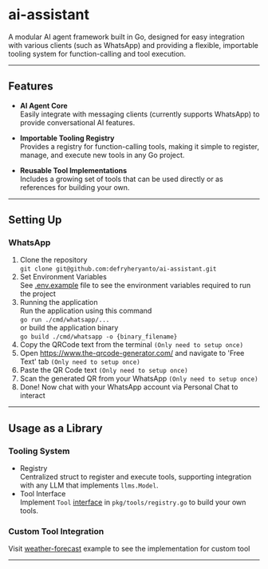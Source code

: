 # ai-assistant

A modular AI agent framework built in Go, designed for easy integration with various clients (such as WhatsApp) and providing a flexible, importable tooling system for function-calling and tool execution.

---

## Features

- **AI Agent Core**  
  Easily integrate with messaging clients (currently supports WhatsApp) to provide conversational AI features.

- **Importable Tooling Registry**  
  Provides a registry for function-calling tools, making it simple to register, manage, and execute new tools in any Go project.

- **Reusable Tool Implementations**  
  Includes a growing set of tools that can be used directly or as references for building your own.

---

## Setting Up
### WhatsApp
1. Clone the repository<br> `git clone git@github.com:defryheryanto/ai-assistant.git`
2. Set Environment Variables<br>
See [.env.example](https://github.com/defryheryanto/ai-assistant/blob/main/.env.example) file to see the environment variables required to run the project
3. Running the application<br>
Run the application using this command<br>
`go run ./cmd/whatsapp/...`<br>
or build the application binary<br>
`go build ./cmd/whatsapp -o {binary_filename}`
4. Copy the QRCode text from the terminal `(Only need to setup once)`
5. Open https://www.the-qrcode-generator.com/ and navigate to 'Free Text' tab `(Only need to setup once)`
6. Paste the QR Code text `(Only need to setup once)`
7. Scan the generated QR from your WhatsApp `(Only need to setup once)`
8. Done! Now chat with your WhatsApp account via Personal Chat to interact

---

## Usage as a Library
### Tooling System
- Registry<br>
Centralized struct to register and execute tools, supporting integration with any LLM that implements `llms.Model`.
- Tool Interface<br>
Implement `Tool` [interface](https://github.com/defryheryanto/ai-assistant/blob/cffc53f22279208a31233f1bf896621cb018960c/pkg/tools/registry.go#L10) in `pkg/tools/registry.go` to build your own tools.

### Custom Tool Integration
Visit [weather-forecast](https://github.com/defryheryanto/ai-assistant/tree/main/example/weather-forecast) example to see the implementation for custom tool

---
